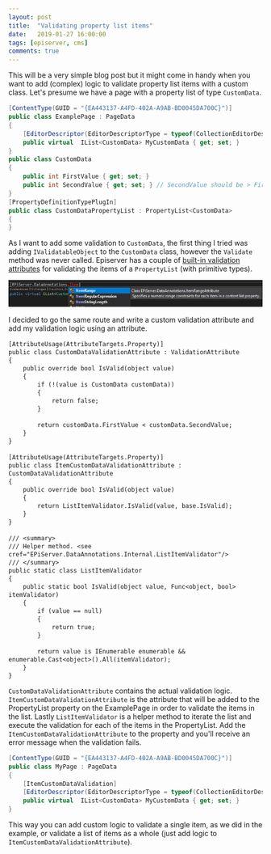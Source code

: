 ```yaml
---
layout: post
title:  "Validating property list items"
date:   2019-01-27 16:00:00
tags: [episerver, cms]
comments: true
---
```

This will be a very simple blog post but it might come in handy when you want to add (complex) logic to validate property list items with a custom class. Let's presume we have a page with a property list of type `CustomData`.

```csharp
[ContentType(GUID = "{EA443137-A4FD-402A-A9AB-BD0045DA700C}")]
public class ExamplePage : PageData
{
    [EditorDescriptor(EditorDescriptorType = typeof(CollectionEditorDescriptor<CustomData>))]
    public virtual  IList<CustomData> MyCustomData { get; set; }
}
public class CustomData
{
    public int FirstValue { get; set; }
    public int SecondValue { get; set; } // SecondValue should be > FirstValue
}
[PropertyDefinitionTypePlugIn]
public class CustomDataPropertyList : PropertyList<CustomData>
{
}
```

As I want to add some validation to `CustomData`, the first thing I tried was adding `IValidatableObject` to the `CustomData` class, however the `Validate` method was never called. Episerver has a couple of [built-in validation attributes](https://world.episerver.com/documentation/developer-guides/CMS/Content/Properties/property-value-list/) for validating the items of a `PropertyList` (with primitive types).

<p class="centered-image">
	<img src="/assets/validating-property-list/0.existing-validation-attributes.png" alt="Existing validation attributes">
</p>

I decided to go the same route and write a custom validation attribute and add my validation logic using an attribute.
```
[AttributeUsage(AttributeTargets.Property)]
public class CustomDataValidationAttribute : ValidationAttribute
{
    public override bool IsValid(object value)
    {
        if (!(value is CustomData customData))
        {
            return false;
        }

        return customData.FirstValue < customData.SecondValue;
    }
}

[AttributeUsage(AttributeTargets.Property)]
public class ItemCustomDataValidationAttribute : CustomDataValidationAttribute
{
    public override bool IsValid(object value)
    {
        return ListItemValidator.IsValid(value, base.IsValid);
    }
}

/// <summary>
/// Helper method. <see cref="EPiServer.DataAnnotations.Internal.ListItemValidator"/>
/// </summary>
public static class ListItemValidator
{
    public static bool IsValid(object value, Func<object, bool> itemValidator)
    {
        if (value == null)
        {
            return true;
        }

        return value is IEnumerable enumerable && enumerable.Cast<object>().All(itemValidator);
    }
}
```

`CustomDataValidationAttribute` contains the actual validation logic. `ItemCustomDataValidationAttribute` is the attribute that will be added to the PropertyList property on the ExamplePage in order to validate the items in the list. Lastly `ListItemValidator` is a helper method to iterate the list and execute the validation for each of the items in the PropertyList.
Add the `ItemCustomDataValidationAttribute` to the property and you'll receive an error message when the validation fails.
```csharp
[ContentType(GUID = "{EA443137-A4FD-402A-A9AB-BD0045DA700C}")]
public class MyPage : PageData
{
    [ItemCustomDataValidation]
    [EditorDescriptor(EditorDescriptorType = typeof(CollectionEditorDescriptor<CustomData>))]
    public virtual  IList<CustomData> MyCustomData { get; set; }
}
```
This way you can add custom logic to validate a single item, as we did in the example, or validate a list of items as a whole (just add logic to `ItemCustomDataValidationAttribute`).
